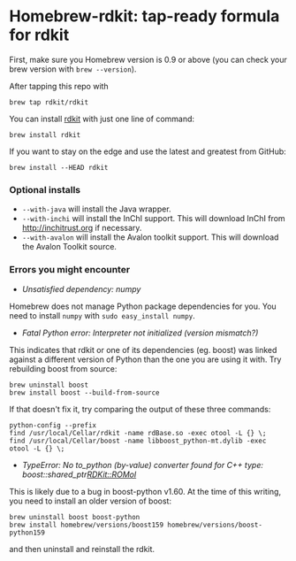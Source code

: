# Homebrew-rdkit: tap-ready formula for rdkit

First, make sure you Homebrew version is 0.9 or above (you can check your brew version with `brew --version`).

After tapping this repo with

    brew tap rdkit/rdkit

You can install [rdkit](http://rdkit.org) with just one line of command:

    brew install rdkit

If you want to stay on the edge and use the latest and greatest from GitHub:

    brew install --HEAD rdkit


### Optional installs

- `--with-java` will install the Java wrapper.
- `--with-inchi` will install the InChI support. This will download InChI from http://inchitrust.org if necessary.
- `--with-avalon` will install the Avalon toolkit support. This will download the Avalon Toolkit source. 

### Errors you might encounter

- *Unsatisfied dependency: numpy*

Homebrew does not manage Python package dependencies for you. You need to
install `numpy` with `sudo easy_install numpy`.

- *Fatal Python error: Interpreter not initialized (version mismatch?)*

This indicates that rdkit or one of its dependencies (eg. boost) was linked
against a different version of Python than the one you are using it with.
Try rebuilding boost from source:

    brew uninstall boost
    brew install boost --build-from-source

If that doesn't fix it, try comparing the output of these three commands:

    python-config --prefix
    find /usr/local/Cellar/rdkit -name rdBase.so -exec otool -L {} \;
    find /usr/local/Cellar/boost -name libboost_python-mt.dylib -exec otool -L {} \;

- *TypeError: No to_python (by-value) converter found for C++ type: boost::shared_ptr<RDKit::ROMol>*

This is likely due to a bug in boost-python v1.60. At the time of this writing, you need to install an older version of boost:

    brew uninstall boost boost-python
    brew install homebrew/versions/boost159 homebrew/versions/boost-python159
    
and then uninstall and reinstall the rdkit.
